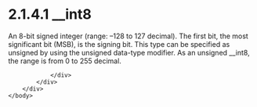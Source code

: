 <html dir="LTR" xmlns:mshelp="http://msdn.microsoft.com/mshelp" xmlns:ddue="http://ddue.schemas.microsoft.com/authoring/2003/5" xmlns:xlink="http://www.w3.org/1999/xlink" xmlns:tool="http://www.microsoft.com/tooltip">
    <head>
        <meta http-equiv="Content-Type" content="text/html; CHARSET=utf-8"></meta>
        <meta name="save" content="history"></meta>
        <title>2.1.4.1 __int8</title>
        <xml>
            <mshelp:toctitle title="2.1.4.1 __int8"></mshelp:toctitle>
            <mshelp:rltitle title="[MS-DTYP]: __int8"></mshelp:rltitle>
            <mshelp:keyword index="A" term="d49d0202-8b2d-47c5-91c8-c91351e13b5e"></mshelp:keyword>
            <mshelp:attr name="DCSext.ContentType" value="open specification"></mshelp:attr>
            <mshelp:attr name="AssetID" value="d49d0202-8b2d-47c5-91c8-c91351e13b5e"></mshelp:attr>
            <mshelp:attr name="TopicType" value="kbRef"></mshelp:attr>
            <mshelp:attr name="DCSext.Title" value="[MS-DTYP]: __int8" />
        </xml>
    </head>
    <body>
        <div id="header">
            <h1 class="heading">2.1.4.1 __int8</h1>
        </div>
        <div id="mainSection">
            <div id="mainBody">
                <div id="allHistory" class="saveHistory"></div>
                <div id="sectionSection0" class="section" name="collapseableSection">
                    

<p>An 8-bit signed integer (range: –128 to 127 decimal). The
first bit, the most significant bit (MSB), is the signing bit. This type can be
specified as unsigned by using the unsigned data-type modifier. As an unsigned
__int8, the range is from 0 to 255 decimal.</p>


                </div>
            </div>
        </div>
    </body>
</html>